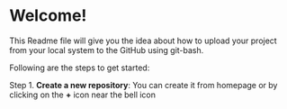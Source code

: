 # Welcome!

This Readme file will give you the idea about how to upload your project from your local system to the GitHub using git-bash.

Following are the steps to get started:

Step 1. **Create a new repository**: You can create it from homepage or by clicking on the **+** icon near the bell icon

